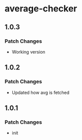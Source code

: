 # average-checker

## 1.0.3

### Patch Changes

- Working version

## 1.0.2

### Patch Changes

- Updated how avg is fetched

## 1.0.1

### Patch Changes

- init
